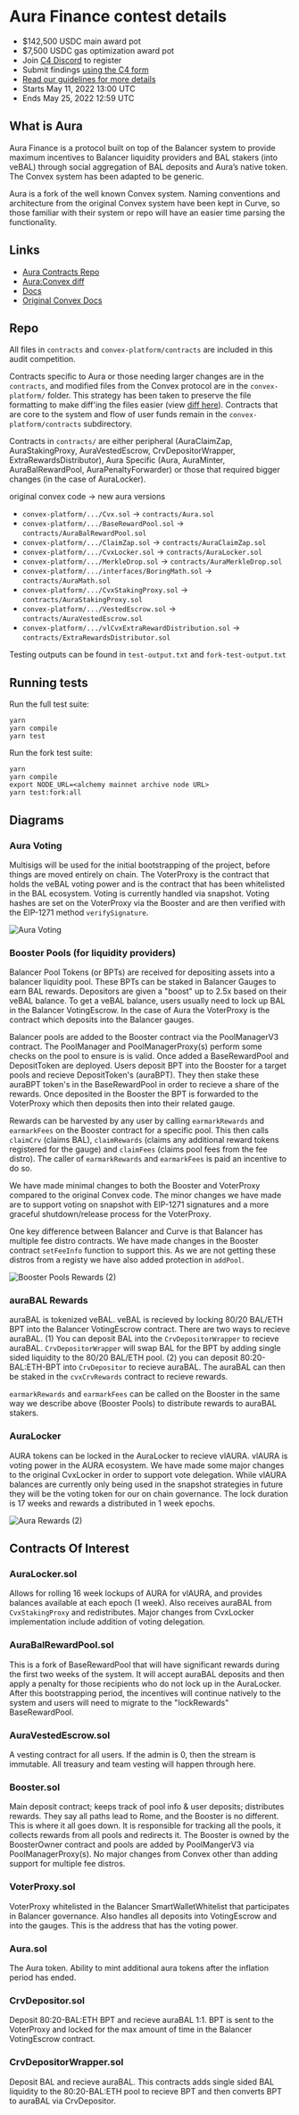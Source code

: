 # Aura Finance contest details

-   $142,500 USDC main award pot
-   $7,500 USDC gas optimization award pot
-   Join [C4 Discord](https://discord.gg/code4rena) to register
-   Submit findings [using the C4 form](https://code4rena.com/contests/2022-05-aura-finance-contest/submit)
-   [Read our guidelines for more details](https://docs.code4rena.com/roles/wardens)
-   Starts May 11, 2022 13:00 UTC
-   Ends May 25, 2022 12:59 UTC

## What is Aura

Aura Finance is a protocol built on top of the Balancer system to provide maximum incentives to Balancer liquidity providers and BAL stakers (into veBAL) through social aggregation of BAL deposits and Aura’s native token. The Convex system has been adapted to be generic.

Aura is a fork of the well known Convex system. Naming conventions and architecture from the original Convex system have been kept in Curve, so those familiar with their system or repo will have an easier time parsing the functionality.

## Links

-   [Aura Contracts Repo](https://github.com/aurafinance/aura-contracts-lite)
-   [Aura:Convex diff](https://github.com/aurafinance/convex-platform/pull/23/files?file-filters%5B%5D=.sol&show-viewed-files=true&show-deleted-files=true)
-   [Docs](https://docs.aura.finance/)
-   [Original Convex Docs](https://docs.convexfinance.com/convexfinance/)

## Repo

All files in `contracts` and `convex-platform/contracts` are included in this audit competition.

Contracts specific to Aura or those needing larger changes are in the `contracts`, and modified files from the Convex protocol are in the `convex-platform/` folder. This strategy has been taken to preserve the file formatting to make diff'ing the files easier (view [diff here](https://github.com/aurafinance/convex-platform/pull/23/files?file-filters%5B%5D=.sol&show-viewed-files=true&show-deleted-files=true)). Contracts that are core to the system and flow of user funds remain in the `convex-platform/contracts` subdirectory.

Contracts in `contracts/` are either peripheral (AuraClaimZap, AuraStakingProxy, AuraVestedEscrow, CrvDepositorWrapper, ExtraRewardsDistributor), Aura Specific (Aura, AuraMinter, AuraBalRewardPool, AuraPenaltyForwarder) or those that required bigger changes (in the case of AuraLocker).

original convex code -> new aura versions

-   `convex-platform/.../Cvx.sol` -> `contracts/Aura.sol`
-   `convex-platform/.../BaseRewardPool.sol` -> `contracts/AuraBalRewardPool.sol`
-   `convex-platform/.../ClaimZap.sol` -> `contracts/AuraClaimZap.sol`
-   `convex-platform/.../CvxLocker.sol` -> `contracts/AuraLocker.sol`
-   `convex-platform/.../MerkleDrop.sol` -> `contracts/AuraMerkleDrop.sol`
-   `convex-platform/.../interfaces/BoringMath.sol` -> `contracts/AuraMath.sol`
-   `convex-platform/.../CvxStakingProxy.sol` -> `contracts/AuraStakingProxy.sol`
-   `convex-platform/.../VestedEscrow.sol` -> `contracts/AuraVestedEscrow.sol`
-   `convex-platform/.../vlCvxExtraRewardDistribution.sol` -> `contracts/ExtraRewardsDistributor.sol`

Testing outputs can be found in `test-output.txt` and `fork-test-output.txt`

## Running tests

Run the full test suite:

```
yarn
yarn compile
yarn test
```

Run the fork test suite:

```
yarn
yarn compile
export NODE_URL=<alchemy mainnet archive node URL>
yarn test:fork:all
```

## Diagrams

### Aura Voting

Multisigs will be used for the initial bootstrapping of the project, before things are moved entirely on chain.
The VoterProxy is the contract that holds the veBAL voting power and is the contract that has been whitelisted in the BAL ecosystem.
Voting is currently handled via snapshot. Voting hashes are set on the VoterProxy via the Booster and are then verified with the
EIP-1271 method `verifySignature`.

![Aura Voting](https://user-images.githubusercontent.com/97352567/167505092-07ddbd56-df97-4cd9-802f-d9387c21cf55.jpg)

### Booster Pools (for liquidity providers)

Balancer Pool Tokens (or BPTs) are received for depositing assets into a balancer liquidity pool. These BPTs can be staked in Balancer Gauges to earn
BAL rewards. Depositors are given a "boost" up to 2.5x based on their veBAL balance. To get a veBAL balance, users usually need to lock up
BAL in the Balancer VotingEscrow. In the case of Aura the VoterProxy is the contract which deposits into the Balancer gauges.

Balancer pools are added to the Booster contract via the PoolManagerV3 contract. The PoolManager and PoolManagerProxy(s) perform some checks
on the pool to ensure is is valid. Once added a BaseRewardPool and DepositToken are deployed. Users deposit BPT into the Booster for a target pools
and recieve DepositToken's (auraBPT). They then stake these auraBPT token's in the BaseRewardPool in order to recieve a share of the rewards.
Once deposited in the Booster the BPT is forwarded to the VoterProxy which then deposits then into their related gauge.

Rewards can be harvested by any user by calling `earmarkRewards` and `earmarkFees` on the Booster contract for a specific pool. This then
calls `claimCrv` (claims BAL), `claimRewards` (claims any additional reward tokens registered for the gauge) and `claimFees` (claims pool fees
from the fee distro). The caller of `earmarkRewards` and `earmarkFees` is paid an incentive to do so.

We have made minimal changes to both the Booster and VoterProxy compared to the original Convex code. The minor changes we have made are to support
voting on snapshot with EIP-1271 signatures and a more graceful shutdown/release process for the VoterProxy.

One key difference between Balancer and Curve is that Balancer has multiple fee distro contracts. We have made changes in the Booster contract
`setFeeInfo` function to support this. As we are not getting these distros from a registy we have also added protection in `addPool`.

![Booster Pools Rewards (2)](https://user-images.githubusercontent.com/97352567/168024732-99c1adaf-8a69-4641-8269-e9e51775d89d.jpg)

### auraBAL Rewards

auraBAL is tokenized veBAL. veBAL is recieved by locking 80/20 BAL/ETH BPT into the Balancer VotingEscrow contract.
There are two ways to recieve auraBAL. (1) You can deposit BAL into the `CrvDepositorWrapper` to recieve auraBAL. `CrvDepositorWrapper`
will swap BAL for the BPT by adding single sided liquidity to the 80/20 BAL/ETH pool. (2) you can deposit 80:20-BAL:ETH-BPT into
`CrvDepositor` to recieve auraBAL. The auraBAL can then be staked in the `cvxCrvRewards` contract to recieve rewards.

`earmarkRewards` and `earmarkFees` can be called on the Booster in the same way we describe above (Booster Pools) to distribute rewards
to auraBAL stakers.

### AuraLocker

AURA tokens can be locked in the AuraLocker to recieve vlAURA. vlAURA is voting power in the AURA ecosystem. We have made some major changes
to the original CvxLocker in order to support vote delegation. While vlAURA balances are currently only being used in the snapshot strategies
in future they will be the voting token for our on chain governance. The lock duration is 17 weeks and rewards a distributed in 1 week epochs.

![Aura Rewards (2)](https://user-images.githubusercontent.com/97352567/167840889-3bb23b7a-d2cc-4b90-81c3-8e5ceb555648.jpg)

## Contracts Of Interest

### AuraLocker.sol

Allows for rolling 16 week lockups of AURA for vlAURA, and provides balances available at each epoch (1 week).
Also receives auraBAL from `CvxStakingProxy` and redistributes. Major changes from CvxLocker implementation include addition
of voting delegation.

### AuraBalRewardPool.sol

This is a fork of BaseRewardPool that will have significant rewards during the first two weeks of the system. It will accept auraBAL deposits
and then apply a penalty for those recipients who do not lock up in the AuraLocker. After this bootstrapping period, the incentives will continue natively
to the system and users will need to migrate to the "lockRewards" BaseRewardPool.

### AuraVestedEscrow.sol

A vesting contract for all users. If the admin is 0, then the stream is immutable. All treasury and team vesting will happen through here.

### Booster.sol

Main deposit contract; keeps track of pool info & user deposits; distributes rewards. They say all paths lead to Rome,
and the Booster is no different. This is where it all goes down. It is responsible for tracking all the pools, it
collects rewards from all pools and redirects it. The Booster is owned by the BoosterOwner contract and pools are added by
PoolMangerV3 via PoolManagerProxy(s). No major changes from Convex other than adding support for multiple fee distros.

### VoterProxy.sol

VoterProxy whitelisted in the Balancer SmartWalletWhitelist that participates in Balancer governance. Also handles all deposits
into VotingEscrow and into the gauges. This is the address that has the voting power.

### Aura.sol

The Aura token. Ability to mint additional aura tokens after the inflation period has ended.

### CrvDepositor.sol

Deposit 80:20-BAL:ETH BPT and recieve auraBAL 1:1. BPT is sent to the VoterProxy and locked for the max amount of time in the Balancer
VotingEscrow contract.

### CrvDepositorWrapper.sol

Deposit BAL and recieve auraBAL. This contracts adds single sided BAL liquidity to the 80:20-BAL:ETH pool to recieve BPT and then converts
BPT to auraBAL via CrvDepositor.
